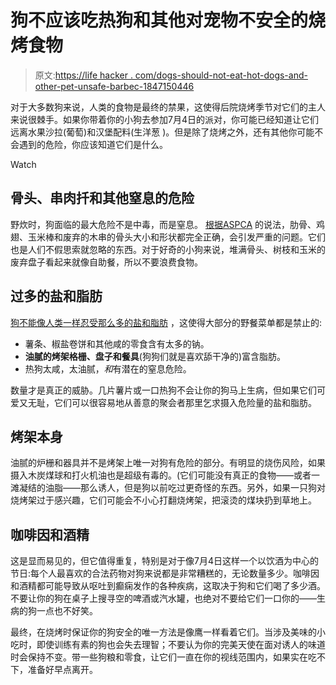 # 狗不应该吃热狗和其他对宠物不安全的烧烤食物

> 原文:[https://life hacker . com/dogs-should-not-eat-hot-dogs-and-other-pet-unsafe-barbec-1847150446](https://lifehacker.com/dogs-shouldnt-eat-hot-dogs-and-other-pet-unsafe-barbec-1847150446)

对于大多数狗来说，人类的食物是最终的禁果，这使得后院烧烤季节对它们的主人来说很棘手。如果你带着你的小狗去参加7月4日的派对，你可能已经知道让它们远离水果沙拉(葡萄)和汉堡配料(生洋葱 )。但是除了烧烤之外，还有其他你可能不会遇到的危险，你应该知道它们是什么。

Watch

## 骨头、串肉扦和其他窒息的危险

野炊时，狗面临的最大危险不是中毒，而是窒息。 [根据ASPCA](https://www.aspca.org/news/our-top-five-tips-labor-day-bbq-safety) 的说法，肋骨、鸡翅、玉米棒和废弃的木串的骨头大小和形状都完全正确，会引发严重的问题。它们也是人们不假思索就忽略的东西。对于好奇的小狗来说，堆满骨头、树枝和玉米的废弃盘子看起来就像自助餐，所以不要浪费食物。

## 过多的盐和脂肪

[狗不能像人类一样忍受那么多的盐和脂肪](https://www.aspcapetinsurance.com/resources/what-foods-can-dogs-not-eat/) ，这使得大部分的野餐菜单都是禁止的:

*   薯条、椒盐卷饼和其他咸的零食含有太多的钠。
*   **油腻的烤架格栅、盘子和餐具**(狗狗们就是喜欢舔干净的)富含脂肪。
*   热狗太咸，太油腻，*和*有潜在的窒息危险。

数量才是真正的威胁。几片薯片或一口热狗不会让你的狗马上生病，但如果它们可爱又无耻，它们可以很容易地从善意的聚会者那里乞求摄入危险量的盐和脂肪。

## 烤架本身

油腻的炉栅和器具并不是烤架上唯一对狗有危险的部分。有明显的烧伤风险，如果摄入木炭煤球和打火机油也是超级有毒的。(它们可能没有真正的食物——或者一滩凝结的油脂——那么诱人，但是狗以前吃过更奇怪的东西。另外，如果一只狗对烧烤架过于感兴趣，它们可能会不小心打翻烧烤架，把滚烫的煤块扔到草地上。

## 咖啡因和酒精

这是显而易见的，但它值得重复，特别是对于像7月4日这样一个以饮酒为中心的节日:每个人最喜欢的合法药物对狗来说都是非常糟糕的，无论数量多少。咖啡因和酒精都可能导致从呕吐到癫痫发作的各种疾病，这取决于狗和它们喝了多少酒。不要让你的狗在桌子上搜寻空的啤酒或汽水罐，也绝对不要给它们一口你的——生病的狗一点也不好笑。

最终，在烧烤时保证你的狗安全的唯一方法是像鹰一样看着它们。当涉及美味的小吃时，即使训练有素的狗也会失去理智；不要认为你的完美天使在面对诱人的味道时会保持不变。带一些狗粮和零食，让它们一直在你的视线范围内，如果实在吃不下，准备好早点离开。